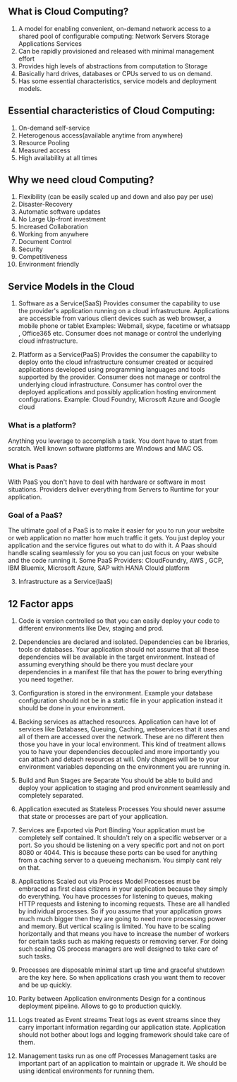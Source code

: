## What is Cloud Computing?

1. A model for enabling convenient, on-demand network access to a shared pool of configurable computing:
    Network
    Servers
    Storage
    Applications
    Services
2. Can be rapidly provisioned and released with minimal management effort
3. Provides high levels of abstractions from computation to Storage
4. Basically hard drives, databases or CPUs served to us on demand.
5. Has some essential characteristics, service models and deployment models.

## Essential characteristics of Cloud Computing:

1. On-demand self-service
2. Heterogenous access(available anytime from anywhere)
3. Resource Pooling
4. Measured access
5. High availability at all times

## Why we need cloud Computing?
1. Flexibility (can be easily scaled up and down and also pay per use)
2. Disaster-Recovery
3. Automatic software updates
4. No Large Up-front investment
5. Increased Collaboration
6. Working from anywhere
7. Document Control
8. Security
9. Competitiveness
10. Environment friendly

## Service Models in the Cloud 
1. Software as a Service(SaaS)
    Provides consumer the capability to use the provider's application running on a cloud infrastructure.
    Applications are accessible from various client devices such as web browser, a mobile phone or tablet
    Examples: Webmail, skype, facetime or whatsapp , Office365 etc.
    Consumer does not manage or control the underlying cloud infrastructure.

2. Platform as a Service(PaaS)
    Provides the consumer the capability to deploy onto the cloud infrastructure consumer created or acquired applications       developed using programming languages and tools supported by the provider.
    Consumer does not manage or control the underlying cloud infrastructure.
    Consumer has control over the deployed applications and possibly application hosting environment configurations.
    Example: Cloud Foundry, Microsoft Azure and Google cloud
    
 ### What is a platform?
  Anything you leverage to accomplish a task.
  You dont have to start from scratch.
  Well known software platforms are Windows and MAC OS.
    
 ### What is Paas?
  With PaaS you don't have to deal with hardware or software in most situations.
  Providers deliver everything from Servers to Runtime for your application.

 ### Goal of a PaaS?
   The ultimate goal of a PaaS is to make it easier for you to run your website or web application
   no matter how much traffic it gets.
   You just deploy your application and the service figures out what to do with it.
   A Paas should handle scaling seamlessly for you so you can just focus on your website and the code running it.
  Some PaaS Providers: CloudFoundry, AWS , GCP, IBM Bluemix, Microsoft Azure, SAP with HANA Clould platform

   
3. Infrastructure as a Service(IaaS)
    
    
## 12 Factor apps

1. Code is version controlled so that you can easily deploy your code to different environments like Dev, staging and prod.

2. Dependencies are declared and isolated. Dependencies can be libraries, tools or databases.
    Your application should not assume that all these dependencies will be available in the target environment.
    Instead of assuming everything should be there you must declare your dependencies in a manifest file that has the power     to bring everything you need together.

3. Configuration is stored in the environment.
    Example your database configuration should not be in a static file in your application instead it should be done in your     environment.

4. Backing services as attached resources.
    Application can have lot of services like Databases, Queuing, Caching, webservices that it uses and all of them are         accessed over the network.
    These are no different then those you have in your local environment. This kind of treatment allows you to have your         dependencies decoupled and more importantly you can attach and detach resources at will.
    Only changes will be to your environment variables depending on the environment you are running in.

5. Build and Run Stages are Separate
    You should be able to build and deploy your application to staging and prod environment seamlessly and completely           separated.

6. Application executed as Stateless Processes
    You should never assume that state or processes are part of your application.

7. Services are Exported via Port Binding
    Your application must be completely self contained. It shouldn't rely on a specific webserver or a port. So you should       be listening on a very specific port and not on port 8080 or 4044. 
    This is because these ports can be used for anything from a caching server to a queueing mechanism.
    You simply cant rely on that.

8. Applications Scaled out via Process Model
    Processes must be embraced as first class citizens in your application because they simply do everything. You have           processes for listening to queues, making HTTP requests and listening to incoming requests.
    These are all handled by individual processes. So if you assume that your application grows much much bigger then they       are going to need more processing power and memory.
    But vertical scaling is limited. You have to be scaling horizontally and that means you have to increase the number of       workers for certain tasks such as making requests or removing server. 
    For doing such scaling OS process managers are well designed to take care of such tasks.

9. Processes are disposable
    minimal start up time and graceful shutdown are the key here. So when applications crash you want them to recover and be    up quickly.

10. Parity between Application environments
    Design for a continous deployment pipeline. Allows to go to production quickly.
    
11. Logs treated as Event streams
    Treat logs as event streams since they carry important information regarding our application state.
    Application should not bother about logs and logging framework should take care of them.

12. Management tasks run as one off Processes
    Management tasks are important part of an application to maintain or upgrade it. We should be using identical               environments for running them.

    










